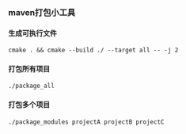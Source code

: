 ### maven打包小工具

#### 生成可执行文件
```
cmake . && cmake --build ./ --target all -- -j 2
```

#### 打包所有项目
```
./package_all
```

#### 打包多个项目
```
./package_modules projectA projectB projectC
```